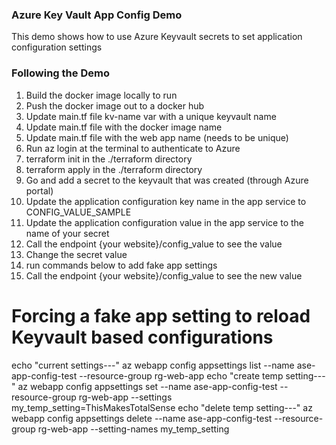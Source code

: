 ### Azure Key Vault App Config Demo

This demo shows how to use Azure Keyvault secrets to set application configuration settings


### Following the Demo

1. Build the docker image locally to run
2. Push the docker image out to a docker hub
3. Update main.tf file kv-name var with a unique keyvault name
3. Update main.tf file with the docker image name
4. Update main.tf file with the web app name (needs to be unique)
5. Run az login at the terminal to authenticate to Azure
6. terraform init in the ./terraform directory
7. terraform apply in the ./terraform directory
8. Go and add a secret to the keyvault that was created (through Azure portal)
9. Update the application configuration key name in the app service to CONFIG_VALUE_SAMPLE
10. Update the application configuration value in the app service to the name of your secret
11. Call the endpoint {your website}/config_value to see the value
12. Change the secret value
13. run commands below to add fake app settings
14. Call the endpoint {your website}/config_value to see the new value


# Forcing a fake app setting to reload Keyvault based configurations

echo "current settings---"
az webapp config appsettings list --name ase-app-config-test --resource-group rg-web-app
echo "create temp setting---"
az webapp config appsettings set  --name ase-app-config-test --resource-group rg-web-app --settings my_temp_setting=ThisMakesTotalSense
echo "delete temp setting---"
az webapp config appsettings delete  --name ase-app-config-test --resource-group rg-web-app --setting-names my_temp_setting 